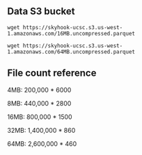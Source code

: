 ## Data S3 bucket 
```
wget https://skyhook-ucsc.s3.us-west-1.amazonaws.com/16MB.uncompressed.parquet
```

```
wget https://skyhook-ucsc.s3.us-west-1.amazonaws.com/64MB.uncompressed.parquet
```

## File count reference

4MB: 200,000 * 6000

8MB: 440,000 * 2800

16MB: 800,000 * 1500

32MB: 1,400,000 * 860

64MB: 2,600,000 * 460
